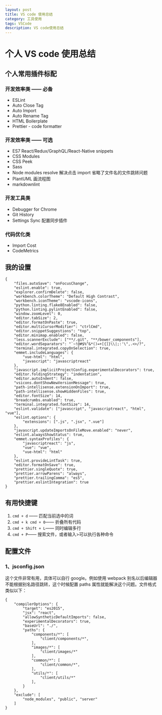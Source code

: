 ```yaml
---
layout: post
title: VS code 使用总结
category: 工具使用
tags: VSCode
description: VS code使用总结
---
```


# 个人 VS code 使用总结

## 个人常用插件标配

### 开发效率类 —— 必备

- ESLint
- Auto Close Tag
- Auto Import
- Auto Rename Tag
- HTML Boilerplate
- Prettier - code formatter

### 开发效率类 —— 可选

- ES7 React/Redux/GraphQL/React-Native snippets
- CSS Modules
- CSS Peek
- Sass
- Node modules resolve 解决点击 import 省略了文件名的文件跳转问题
- PlantUML 画流程图
- markdownlint

### 开发工具类

- Debugger for Chrome
- Git History
- Settings Sync 配置同步插件

### 代码优化类

- Import Cost
- CodeMetrics

## 我的设置

    {
        "files.autoSave": "onFocusChange",
        "eslint.enable": true,
        "explorer.confirmDelete": false,
        "workbench.colorTheme": "Default High Contrast",
        "workbench.iconTheme": "vscode-icons",
        "python.linting.flake8Enabled": false,
        "python.linting.pylintEnabled": false,
        "window.zoomLevel": 0,
        "editor.tabSize": 2,
        "editor.formatOnPaste": true,
        "editor.multiCursorModifier": "ctrlCmd",
        "editor.snippetSuggestions": "top",
        "editor.minimap.enabled": false,
        "less.scannerExclude": ["**/.git", "**/bower_components"],
        "editor.wordSeparators": "`~!@#$%^&*()=+[{]}\\|;:'\",.<>/?",
        "terminal.integrated.copyOnSelection": true,
        "emmet.includeLanguages": {
            "vue-html": "html",
            "javascript": "javascriptreact"
        },
        "javascript.implicitProjectConfig.experimentalDecorators": true,
        "editor.foldingStrategy": "indentation",
        "editor.autoIndent": false,
        "vsicons.dontShowNewVersionMessage": true,
        "path-intellisense.extensionOnImport": true,
        "path-intellisense.showHiddenFiles": true,
        "editor.fontSize": 14,
        "breadcrumbs.enabled": true,
        "terminal.integrated.fontSize": 14,
        "eslint.validate": ["javascript", "javascriptreact", "html", "vue"],
        "eslint.options": {
            "extensions": [".js", ".jsx", ".vue"]
        },
        "javascript.updateImportsOnFileMove.enabled": "never",
        "eslint.alwaysShowStatus": true,
        "emmet.syntaxProfiles": {
            "javascriptreact": "js",
            "vue": "vue",
            "vue-html": "html"
        },
        "eslint.provideLintTask": true,
        "editor.formatOnSave": true,
        "prettier.singleQuote": true,
        "prettier.arrowParens": "always",
        "prettier.trailingComma": "es5",
        "prettier.eslintIntegration": true
    }

## 有用快捷键

1. `cmd + d` —— 匹配当前选中的词
2. `cmd + k cmd + 0`—— 折叠所有代码
3. `cmd + Shift + L`—— 同时编辑多行
4. `cmd + P`—— 搜索文件，或者输入>可以执行各种命令

## 配置文件

### 1、jsconfig.json

这个文件非常有用，具体可以自行 google。例如使用 webpack 别名以后编辑器不能根据别名路径跳转，这个时候配置 paths 属性就能解决这个问题。文件格式类似以下：

    {
        "compilerOptions": {
            "target": "es2015",
            "jsx": "react",
            "allowSyntheticDefaultImports": false,
            "experimentalDecorators": true,
            "baseUrl": "./",
            "paths": {
                "components/*": [
                    "client/components/*",
                ],
                "images/*": [
                    "client/images/*"
                ],
                "common/*": [
                    "client/common/*",
                ],
                "utils/*": [
                    "client/utils/*"
                ],
            }
        },
        "exclude": [
            "node_modules", "public", "server"
        ]
    }
